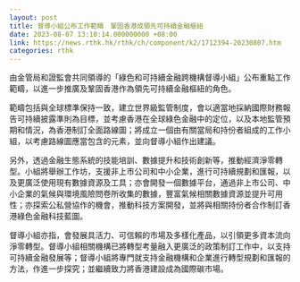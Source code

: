 ```yaml
---
layout: post
title: 督導小組公布工作範疇　鞏固香港成領先可持續金融樞紐
date: 2023-08-07 13:10:14.000000000 +08:00
link: https://news.rthk.hk/rthk/ch/component/k2/1712394-20230807.htm
categories: rthk
---
```


由金管局和證監會共同領導的「綠色和可持續金融跨機構督導小組」公布重點工作範疇，以進一步推廣及鞏固香港作為領先可持續金融樞紐的角色。

範疇包括與全球標準保持一致，建立世界級監管制度，會以適當地採納國際財務報告可持續披露準則為目標，並考慮香港在全球綠色金融中的定位，以及本地監管預期和情況，為香港制訂全面路線圖；將成立一個由有關當局和持份者組成的工作小組，以考慮路線圖應當包含的元素，並向督導小組作出建議。

另外，透過金融生態系統的技能培訓、數據提升和技術創新等，推動經濟淨零轉型。小組將舉辦工作坊，支援非上市公司和中小企業，進行可持續規劃和匯報，以及更廣泛使用現有數據資源及工具；亦會開發一個數據平台，通過非上市公司、中小企業的氣候與環境風險問卷所收集的數據，豐富氣候相關數據資源並提升可用性；亦探索公私營協作的機會，推動科技方案開發，並將與相關持份者合作制訂香港綠色金融科技藍圖。

督導小組亦指，會發展具活力、可信賴的市場及多樣化產品，以引領更多資本流向淨零轉型。督導小組相關機構已將轉型考量融入更廣泛的政策制訂工作中，以支持可持續金融發展等；督導小組將專門就支持金融機構和企業進行轉型規劃和匯報的方法，作進一步探究；並繼續致力將香港建設成為國際碳市場。
